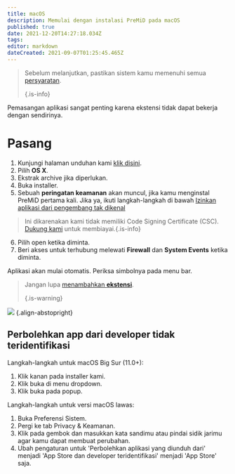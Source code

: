 ```yaml
---
title: macOS
description: Memulai dengan instalasi PreMiD pada macOS
published: true
date: 2021-12-20T14:27:18.034Z
tags:
editor: markdown
dateCreated: 2021-09-07T01:25:45.465Z
---
```


> Sebelum melanjutkan, pastikan sistem kamu memenuhi semua [persyaratan](/install/requirements).
>
> {.is-info}

Pemasangan aplikasi sangat penting karena ekstensi tidak dapat bekerja dengan sendirinya.

# Pasang
1. Kunjungi halaman unduhan kami [klik disini](https://premid.app/downloads).
2. Pilih **OS X**.
3. Ekstrak archive jika diperlukan.
4. Buka installer.
5. Sebuah **peringatan keamanan** akan muncul, jika kamu menginstal PreMiD pertama kali. Jika ya, ikuti langkah-langkah di bawah [Izinkan aplikasi dari pengembang tak dikenal](https://docs.premid.app/install/macos#allow-apps-from-unidentified-developers)
> Ini dikarenakan kami tidak memiliki Code Signing Certificate (CSC). [Dukung kami](https://www.patreon.com/Timeraa) untuk membiayai.{.is-info}
6. Pilih open ketika diminta.
7. Beri akses untuk terhubung melewati **Firewall** dan **System Events** ketika diminta.

Aplikasi akan mulai otomatis. Periksa simbolnya pada menu bar.

> Jangan lupa [menambahkan **ekstensi**](/install).
>
> {.is-warning}

![](https://img.icons8.com/color/2x/mac-logo.png) {.align-abstopright}

## Perbolehkan app dari developer tidak teridentifikasi
Langkah-langkah untuk macOS Big Sur (11.0+):
1. Klik kanan pada installer kami.
2. Klik buka di menu dropdown.
3. Klik buka pada popup.

Langkah-langkah untuk versi macOS lawas:
1. Buka Preferensi Sistem.
2. Pergi ke tab Privacy & Keamanan.
3. Klik pada gembok dan masukkan kata sandimu atau pindai sidik jarimu agar kamu dapat membuat perubahan.
4. Ubah pengaturan untuk 'Perbolehkan aplikasi yang diunduh dari' menjadi 'App Store dan developer teridentifikasi' menjadi 'App Store' saja.
